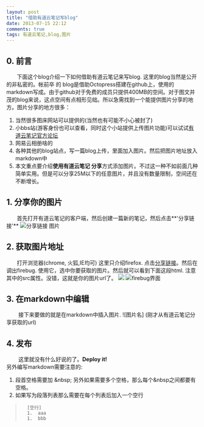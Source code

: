 ```yaml
---
layout: post
title: "借助有道云笔记写blog"
date: 2013-07-15 22:12
comments: true
tags: 有道云笔记,blog,图片
---
```

## 0. 前言
 &nbsp; &nbsp; &nbsp; &nbsp;下面这个blog介绍一下如何借助有道云笔记来写blog. 这里的blog当然是公开的非私密的。帐前卒 的 blog是借助Octopress搭建在github上，使用的markdown写成。由于github对于免费的成员只提供400MB的空间。对于图文并茂的blog来说，这点空间有点相形见绌。所以急需找到一个能提供图片分享的地方。图片分享的地方很多：  

1.  当然很多图床网站可以提供的(当然也有可能不小心被封了)  
1.  小bbs站(游客身份也可以查看，同时这个小站提供上传图片功能)可以试试[有道云笔记官方论坛](http://notebbs.youdao.com '有道云笔记论坛')  
1.  网易云相册啥的  
1.  各种其他的blog站点，写一篇blog上传，里面加入图片。然后把图片地址放入markdown中  
1.  本文重点要介绍**使用有道云笔记 分享**方式添加图片。不过这一种不如前面几种简单实用。但是可以分享25M以下的任意图片，并且没有数量限制，空间还在不断增长。  

## 1. 分享你的图片
  &nbsp; &nbsp; &nbsp; &nbsp;首先打开有道云笔记的客户端，然后创建一篇新的笔记，然后点击**'分享链接'**
![分享链接 图片](http://note.youdao.com/yws/public/resource/d54e01fec212f37df16b5bcd032a83dd/25FBFC3EADAD4EDEB46F9AD6F147C0D9)

## 2. 获取图片地址
  &nbsp; &nbsp; &nbsp; &nbsp;打开浏览器(chrome, 火狐,IE均可) 这里只介绍firefox. 点击[分享链接](http://note.youdao.com/share/?id=d54e01fec212f37df16b5bcd032a83dd&type=note)。然后在调出firebug. 使用它，选中你要获取的图片。然后就可以看到下面这段html. 注意其中的src属性。没错，这就是你的图片url了。
    <img data-inited="true" src="http://note.youdao.com/yws/public/resource/d54e01fec212f37df16b5bcd032a83dd/25FBFC3EADAD4EDEB46F9AD6F147C0D9" data-media-type="image">
![firebug界面](http://note.youdao.com/yws/public/resource/d54e01fec212f37df16b5bcd032a83dd/AB825A2093E648FC8210B144318EDDFA)

## 3. 在markdown中编辑
 &nbsp; &nbsp; &nbsp; &nbsp; 接下来要做的就是在markdown中插入图片. 
    ![图片名] (刚才从有道云笔记分享获取的url)

## 4. 发布
 &nbsp; &nbsp; &nbsp; &nbsp; 这里就没有什么好说的了。**Deploy it!**  
 另外编写markdown需要注意的:   


1.  段首空格需要加 &amp;nbsp; 另外如果需要多个空格，那么每个&amp;nbsp之间都要有空格。  
1.  如果写为段落列表那么需要在每个列表后加入一个空行  

>       [空行]
>       1.  aaa
>       1.  bbb 
